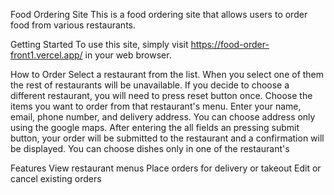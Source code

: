 Food Ordering Site
This is a food ordering site that allows users to order food from various restaurants.

Getting Started
To use this site, simply visit https://food-order-front1.vercel.app/ in your web browser.

How to Order
Select a restaurant from the list. When you select one of them the rest of restaurants will be unavailable. If you decide to choose a different restaurant, you will need to press reset button once.
Choose the items you want to order from that restaurant's menu.
Enter your name, email, phone number, and delivery address. You can choose address only using the google maps.
After entering the all fields an pressing submit button, your order will be submitted to the restaurant and a confirmation will be displayed.
You can choose dishes only in one of the restaurant's

Features
View restaurant menus
Place orders for delivery or takeout
Edit or cancel existing orders